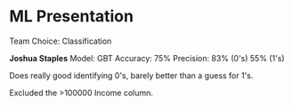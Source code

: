 # ML Presentation

Team Choice: Classification

__Joshua Staples__
Model: GBT 
Accuracy: 75%
Precision: 83% (0's) 55% (1's)

Does really good identifying 0's, barely better than a guess for 1's. 

Excluded the >100000 Income column.
